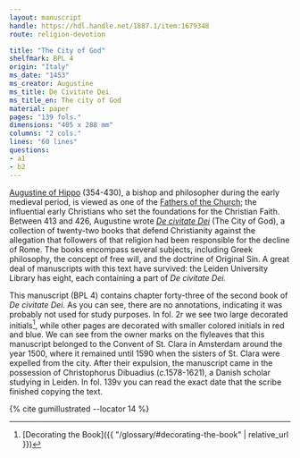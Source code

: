 ```yaml
---
layout: manuscript
handle: https://hdl.handle.net/1887.1/item:1679348
route: religion-devotion

title: "The City of God"
shelfmark: BPL 4
origin: "Italy"
ms_date: "1453"
ms_creator: Augustine
ms_title: De Civitate Dei 
ms_title_en: The city of God
material: paper
pages: "139 fols."
dimensions: "405 x 288 mm"
columns: "2 cols."
lines: "60 lines"
questions:
- a1
- b2
---
```


[Augustine of Hippo](https://en.wikipedia.org/wiki/Augustine_of_Hippo)
(354-430), a bishop and philosopher during the early medieval period, is
viewed as one of the [Fathers of the
Church](https://en.wikipedia.org/wiki/Church_Fathers); the influential
early Christians who set the foundations for the Christian Faith.
Between 413 and 426, Augustine wrote *[De civitate
Dei](https://en.wikipedia.org/wiki/The_City_of_God)* (The City of God),
a collection of twenty-two books that defend Christianity against the
allegation that followers of that religion had been responsible for the
decline of Rome. The books encompass several subjects, including Greek
philosophy, the concept of free will, and the doctrine of Original Sin.
A great deal of manuscripts with this text have survived: the Leiden
University Library has eight, each containing a part of *De civitate Dei.*

This manuscript (BPL 4) contains chapter forty-three of the second book
of *De civitate Dei*. As you can see, there are no annotations,
indicating it was probably not used for study purposes. In fol. 2r we
see two large decorated initials[^1], while other pages are decorated with
smaller colored initials in red and blue. We can see from the owner
marks on the flyleaves that this manuscript belonged to the Convent of
St. Clara in Amsterdam around the year 1500, where it remained until
1590 when the sisters of St. Clara were expelled from the city. After
their expulsion, the manuscript came in the possession of Christophorus
Dibuadius (*c*.1578-1621), a Danish scholar studying in Leiden. In fol. 139v you can read the exact date that the scribe finished copying the
text.

[^1]: [Decorating the Book]({{ "/glossary/#decorating-the-book" | relative_url }})

{% cite gumillustrated --locator 14 %}